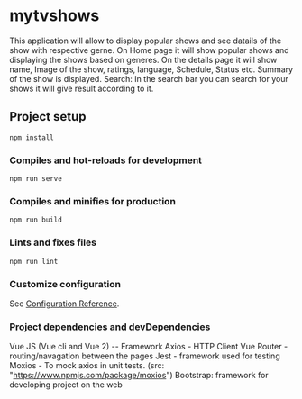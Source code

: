 # mytvshows
This application will allow to display popular shows and see datails of the show with respective gerne.
On Home page it will show popular shows and displaying the shows based on generes.
On the details page it will show name, Image of the show, ratings, language, Schedule, Status etc. Summary of the show is displayed.
Search: In the search bar you can search for your shows it will give result according to it.
## Project setup
```
npm install
```

### Compiles and hot-reloads for development
```
npm run serve
```

### Compiles and minifies for production
```
npm run build
```

### Lints and fixes files
```
npm run lint
```

### Customize configuration
See [Configuration Reference](https://cli.vuejs.org/config/).

### Project dependencies and devDependencies 
Vue JS (Vue cli and Vue 2) -- Framework
Axios - HTTP Client
Vue Router - routing/navagation between the pages
Jest - framework used for testing
Moxios - To mock axios in unit tests. (src: "https://www.npmjs.com/package/moxios")
Bootstrap: framework for developing project on the web